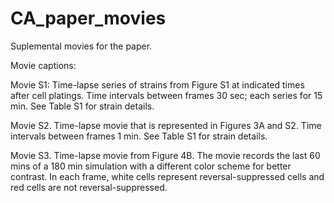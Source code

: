 # CA_paper_movies
Suplemental movies for the paper.

Movie captions:

Movie S1: Time-lapse series of strains from Figure S1 at indicated times after cell platings. Time intervals between frames 30 sec; each series for 15 min. See Table S1 for strain details.

Movie S2. Time-lapse movie that is represented in Figures 3A and S2. Time intervals between frames 1 min. See Table S1 for strain details.

Movie S3. Time-lapse movie from Figure 4B. The movie records the last 60 mins of a 180 min simulation with a different color scheme for better contrast. In each frame, white cells represent reversal-suppressed cells and red cells are not reversal-suppressed. 
